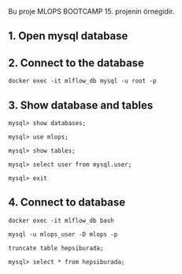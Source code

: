 Bu proje MLOPS BOOTCAMP 15. projenin örnegidir.

## 1. Open mysql database

## 2. Connect to the database

```
docker exec -it mlflow_db mysql -u root -p
```

## 3. Show database and tables

```
mysql> show databases;
```

```
mysql> use mlops;
```

```
mysql> show tables;
```

```
mysql> select user from mysql.user;
```

```
mysql> exit
```

## 4. Connect to database

```
docker exec -it mlflow_db bash
```

```
mysql -u mlops_user -D mlops -p
```

```
truncate table hepsiburada;
```

```
mysql> select * from hepsiburada;
```




